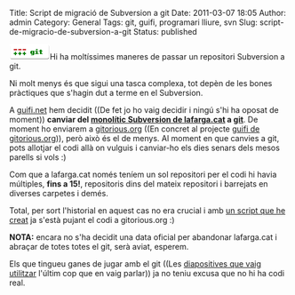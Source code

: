 Title: Script de migració de Subversion a git
Date: 2011-03-07 18:05
Author: admin
Category: General
Tags: git, guifi, programari lliure, svn
Slug: script-de-migracio-de-subversion-a-git
Status: published

[<img src="./wp-content/uploads/2009/03/git-logo.png" title="git-logo" class="alignright size-full wp-image-540" width="73" height="28" />](http://gil.badall.net/wp-content/uploads/2009/03/git-logo.png)Hi ha moltíssimes maneres de passar un repositori Subversion a git.

Ni molt menys és que sigui una tasca complexa, tot depèn de les bones pràctiques que s'hagin dut a terme en el Subversion.

A [guifi.net](http://guifi.net "Pàgina web del projecte guifi.net") hem decidit ((De fet jo ho vaig decidir i ningú s'hi ha oposat de moment)) **canviar del [monolític Subversion de lafarga.cat](http://projectes.lafarga.cat/projects/guifi/scm "Pàgina amb la informació d'accés al subversion de lafarga.cat pel projecte guifi.net") a [git](http://git-scm.com/ "Pàgina del programa de control de versions descentralitzat git")**. De moment ho enviarem a [gitorious.org](http://gitorious.org "Pàgina on es poden allotjar repositoris de git i col·laborar entre diverses persones") ((En concret al projecte [guifi de gitorious.org](http://gitorious.org/guifi "Projecte de guifi a gitorious.org"))), però això és el de menys. Al moment en que canvies a git, pots allotjar el codi allà on vulguis i canviar-ho els dies senars dels mesos parells si vols :)

Com que a lafarga.cat només teníem un sol repositori per el codi hi havia múltiples, **fins a 15!**, repositoris dins del mateix repositori i barrejats en diverses carpetes i demés.

Total, per sort l'historial en aquest cas no era crucial i amb [un script que he creat](http://gil.badall.net/fitxers/guifi_svn2git.sh "Script per clonar el repositori subversion de lafarga.cat, separar-lo per projectes i enviar-lo a gitorious.org") ja s'està pujant el codi a gitorious.org :)

**NOTA:** encara no s'ha decidit una data oficial per abandonar lafarga.cat i abraçar de totes totes el git, serà aviat, esperem.

Els que tingueu ganes de jugar amb el git ((Les [diapositives que vaig utilitzar](http://www.slideshare.net/gilforcada/com-funciona-el-git-guifi "Presentació a slideshare sobre git") l'últim cop que en vaig parlar)) ja no teniu excusa que no hi ha codi real.
